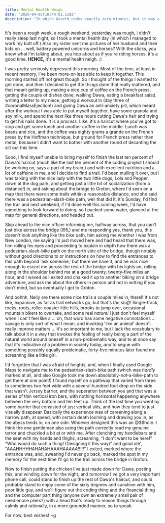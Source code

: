 ```yaml
---
title: Mental Health Neigh
date: "2020-04-05T18:44:02.119Z"
description: "In which Gareth codes exactly zero minutes, but it was a good day anyway."
---
```


It's been a rough week, a rough weekend, yesterday was rough, I didn't really sleep last night, so I took a mental health day (in which I managed to work my butt off.) Also my sister sent me pictures of her husband and their kids on ... well, battery powered unicorns and horses? With the sticks, you know what I'm talking about, you hop about as if you're riding horses, it's a good time. **HENCE,** it's a mental health neigh. :)

I was pretty seriously depressed this morning. Most of the time, at least in recent memory, I've been more-or-less able to keep it together. This morning started off not great though. So I thought of the things I wanted to get done, and then I decided to get the things done that really mattered, and that meant getting up, making a nice cup of coffee on the French press, getting the couple of dishes done, walking Dawa, eating a breakfast salad, writing a letter to my niece, getting a workout in (day three of #coronalMassEjection!) and giving Dawa an anti-anxiety pill, which meant after the workout I was able to put myself together, have some granola and soy milk, and spend the next like three hours cutting Dawa's hair and trying to get his nails done. It is a _process._ Like, it's a haircut where you've got to stop and get some lunch and another coffee in the middle. Lunch was beans and rice, and the coffee was eighty grams a grande on the French press by the Hoffman technique, but ground for French press rather than metal, because I didn't want to bother with another round of decanting the silt out this time.

Sooo, I find myself unable to bring myself to finish the last ten percent of Dawa's haircut (much like the last ten percent of the coding project I should be working on, says a part of my brain,) and with excellent nutrition and a lot of caffeine in me, and I decide to find a trail. I'd been mulling it over, but I was talking with the nice lady with the two little dogs, Lola and Pepper, down at the dog park, and getting just a little bit of socialization (from a distance!) in, and asking about the bridge to Groton, where I'd seen on a map that there were some trails within a reasonable distance, and she said there was a pedestrian-slash-bike path, well that did it, it's Sunday, I'd find the trail and next weekend, if I'd done well this coming week, I'd have something to look forward to doing, so I packed some water, glanced at the map for general directions, and headed out.

Skip ahead to the nice officer informing me, halfway across, that you can't just bike across the bridge (I95,) and me responding yes, thank you, this doesn't look anything like the bike path, him asking me whether I was from New London, me saying I'd just moved here and had heard that there was, him rolling his eyes and proceeding to explain in depth how there was a pedestrian-slash-bike path on the north side of the bridge, though notably without good directions to or instructions on how to find the entrances to this path beyond 'ask someone,' but there we have it, and he was nice enough to escort me across the rest of the bridge with his lights on, rolling along in the shoulder behind me at a good twenty, twenty-five miles an hour, and I waved as I exited and chalked it up to another biking on a bridge adventure, and ask me about the others in person and not in writing if you don't mind, but so eventually I got to Groton.

And oohhh, Nelly are there some nice trails a couple miles in, there!! It's not like, expansive, as far as trail networks go, but that's _the stuff!_ Single-track, rocks, roots, roller-coaster little hills, brooks to jump over, occasional mountain bikers to overtake, and some real _nature!_ I just don't feel myself when I can't feel like a ... oh, that word has some negative connotations ... savage is only sort of what I mean, and invoking 'like an animal' doesn't really improve matters ... it's so important to me, but I lack the vocabulary to talk about it in a way that invokes the feeling of really being a part of the natural world around oneself in a non-problematic way, and to at once say that it's indicative _of_ a problem in society today, _and_ to segue with something possibly equally problematic, forty-five minutes later found me screaming like a little girl.

I'd forgotten that I was afraid of heights, and, when I finally used Google Maps to navigate me to the pedestrian-slash-bike path (which was _hardly_ marked at all, and also Google took me down absolutely-not-a-bike-path to get there at one point!) I found myself on a pathway that varied from three to sometimes two feet wide with a several hundred foot drop on the side that wasn't Jersey barrier, and the seperation between you and that was a series of thin vertical iron bars, with nothing horizontal happening anywhere between the very bottom and ten feet up. Think of the last time you went by some barrier that consisted of just vertical slits, and how they tend to just visually disappear. Basically the experience was of careening along a narrow path, at speed, with certain death looming and drawing you in, as the abyss tends to, on one side. Whoever designed this was an @\$\$hole. I think the one gentleman also using the path correctly read my genuine terror and chuckled a bit at or with me. After clenching my handlebars and the seat with my hands and thighs, screaming, "I don't want to be here!" "Who would do such a thing! (Designing it this way)" and good ole', "AAAHHHHHAHAHAHAAAHAAAAA!!!!!" I exited, marked where the entrance was, and, swearing I'd never go back, marked the spot in my memory for the next time I'll go to the trail across the bridge in Groton.

Now to finish putting the chicken I've just made down for Dawa, posting this, and winding down for the night, and tomorrow I've got a very important phone call, could stand to finish up the rest of Dawa's haircut, and could probably stand to enjoy some of the sixty degrees and sunshine with him, poor little guy, and we'll figure out the coding thing and the financial thing and the computer part thing (anyone own an extremely small pair of needlenose pliers?) with a head that's ready to reason things through calmly and rationally, in a more grounded manner, so to speak.

For now, best wishes!
~g
